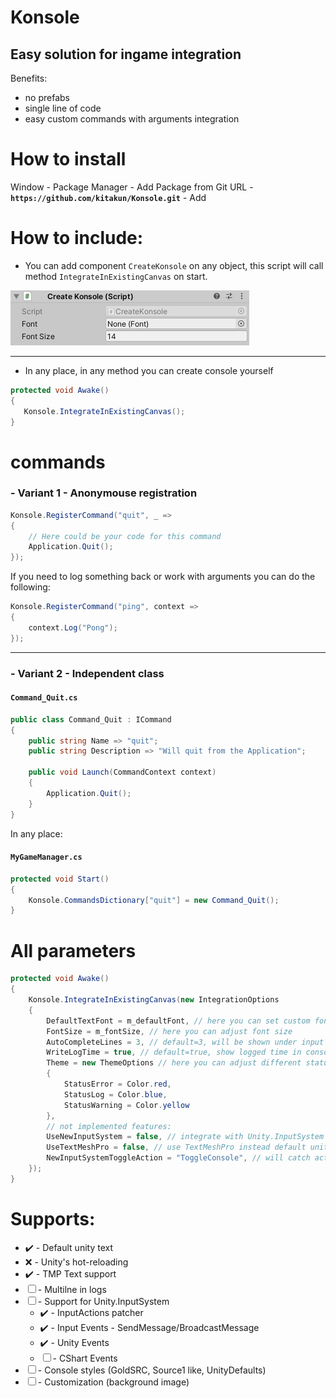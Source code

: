 # Konsole

## Easy solution for ingame integration

Benefits:
 - no prefabs
 - single line of code
 - easy custom commands with arguments integration

# How to install
Window - Package Manager - Add Package from Git URL - **`https://github.com/kitakun/Konsole.git`** - Add

# How to include:

 - You can add component `CreateKonsole` on any object, this script will call method `IntegrateInExistingCanvas` on start.
 
 ![Create Konsole (Script) in Unity](/docs/how_to_add_1.jpg)
___
 - In any place, in any method you can create console yourself
 ```cs
protected void Awake()
{
    Konsole.IntegrateInExistingCanvas();
}
 ```

# commands

### - Variant 1 - Anonymouse registration

```cs
Konsole.RegisterCommand("quit", _ =>
{
    // Here could be your code for this command
    Application.Quit();
});
```

If you need to log something back or work with arguments you can do the following:
```cs
Konsole.RegisterCommand("ping", context =>
{
    context.Log("Pong");
});
```
___
### - Variant 2 - Independent class
#### **`Command_Quit.cs`**
```cs
public class Command_Quit : ICommand
{
    public string Name => "quit";
    public string Description => "Will quit from the Application";
    
    public void Launch(CommandContext context)
    {
        Application.Quit();
    }
}
```
In any place:
#### **`MyGameManager.cs`**
```cs
protected void Start()
{
    Konsole.CommandsDictionary["quit"] = new Command_Quit();
}
```

# All parameters

```cs
protected void Awake()
{
    Konsole.IntegrateInExistingCanvas(new IntegrationOptions
    {
        DefaultTextFont = m_defaultFont, // here you can set custom font
        FontSize = m_fontSize, // here you can adjust font size
        AutoCompleteLines = 3, // default=3, will be shown under input field as auto-complete
        WriteLogTime = true, // default=true, show logged time in console
        Theme = new ThemeOptions // here you can adjust different status colors
        {
            StatusError = Color.red,
            StatusLog = Color.blue,
            StatusWarning = Color.yellow
        },
        // not implemented features:
        UseNewInputSystem = false, // integrate with Unity.InputSystem
        UseTextMeshPro = false, // use TextMeshPro instead default unity text component
        NewInputSystemToggleAction = "ToggleConsole", // will catch action to toggle console
    });
}
```


# Supports:
- ✔️ - Default unity text
- ❌ - Unity's hot-reloading
- ✔️  - TMP Text support
- ☐  - Multilne in logs
- ☐  - Support for Unity.InputSystem
    - ✔️ - InputActions patcher
    - ✔️ - Input Events - SendMessage/BroadcastMessage
    - ✔️ - Unity Events
    - ☐ - CShart Events
- ☐  - Console styles (GoldSRC, Source1 like, UnityDefaults)
- ☐  - Customization (background image)
